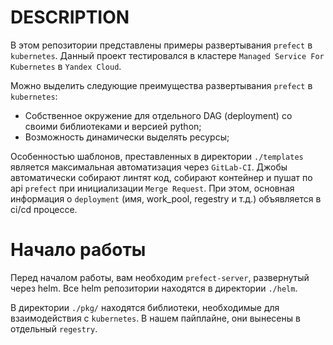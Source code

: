 # DESCRIPTION

В этом репозитории представлены примеры развертывания `prefect` в `kubernetes`. 
Данный проект тестировался в кластере `Managed Service For Kubernetes` в `Yandex Cloud`.

Можно выделить следующие преимущества развертывания `prefect` в `kubernetes`:
- Собственное окружение для отдельного DAG (deployment) со своими библиотеками и версией python;
- Возможность динамически выделять ресурсы;

Особенностью шаблонов, преставленных в директории `./templates` является максимальная автоматизация через `GitLab-CI`. 
Джобы автоматически собирают линтят код, собирают контейнер и пушат по api `prefect` при инициализации `Merge Request`. При этом, основная информация о `deployment` (имя, work_pool, regestry и т.д.) объявляется в ci/cd процессе.

# Начало работы

Перед началом работы, вам необходим `prefect-server`, развернутый через helm. 
Все helm репозитории находятся в директории `./helm`.

В директории `./pkg/` находятся библиотеки, необходимые для взаимодействия с `kubernetes`. 
В нашем пайплайне, они вынесены в отдельный `regestry`.
